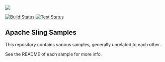 [<img src="https://sling.apache.org/res/logos/sling.png"/>](https://sling.apache.org)

 [![Build Status](https://ci-builds.apache.org/job/Sling/job/modules/job/sling-samples/job/master/badge/icon)](https://ci-builds.apache.org/job/Sling/job/modules/job/sling-samples/job/master) [![Test Status](https://img.shields.io/jenkins/t/https/ci-builds.apache.org/job/Sling/job/modules/job/sling-samples/job/master.svg)](https://ci-builds.apache.org/job/Sling/job/modules/job/sling-samples/job/master/lastCompletedBuild/testReport/) 

Apache Sling Samples
---

This repository contains various samples, generally unrelated to each other.

See the README of each sample for more info.
